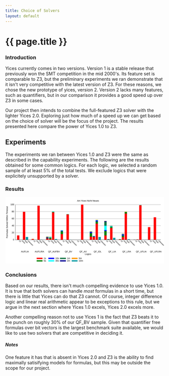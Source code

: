 ```yaml
---
title: Choice of Solvers
layout: default
---
```


# {{ page.title }}

### Introduction

Yices currently comes in two versions. Version 1 is a stable release that 
previously won the SMT competition in the mid 2000's. Its feature set is 
comparable to Z3, but the preliminary experiments we ran demonstrate that 
it isn't very competitive with the latest version of Z3. For these reasons,
we chose the new prototype of yices, version 2. Version 2 lacks many features,
such as quantifiers, but in our comparison it provides a good speed up over Z3
in some cases.

Our project then intends to combine the full-featured Z3 solver with the lighter
Yices 2.0. Exploring just how much of a speed up we can get based on the choice
of solver will be the focus of the project. The results presented here compare
the power of Yices 1.0 to Z3.

## Experiments

The experiments we ran between Yices 1.0 and Z3 were the same as described in the
capability experiments. The following are the results obtained for some common
logics. For each logic, we selected a random sample of at least 5% of the total
tests. We exclude logics that were explicitely unsupported by a solver.

### Results

![Yices][1]

### Conclusions

Based on our results, there isn't much compelling evidence to use Yices 
1.0. It is true that both solvers can handle _most_ formulas in a short
time, but there is little that Yices can do that Z3 cannot. Of course,
integer difference logic and linear real arithmetic appear to be exceptions to this rule, but we argue in the next section where Yices 1.0 excels, Yices 2.0 excels more.

Another compelling reason not to use Yices 1 is the fact that Z3 beats it
to the punch on roughly 30% of our QF_BV sample. Given that quantifier
free formulas over bit vectors is the largest benchmark suite available,
we would like to use two solvers that are competitive in deciding it.

##### Notes

One feature it has that is absent in Yices 2.0 and Z3 is the ability 
to find maximally satisifying models for formulas, but this may be outside 
the scope for our project.

[1]: img/solvers/yices.svg
